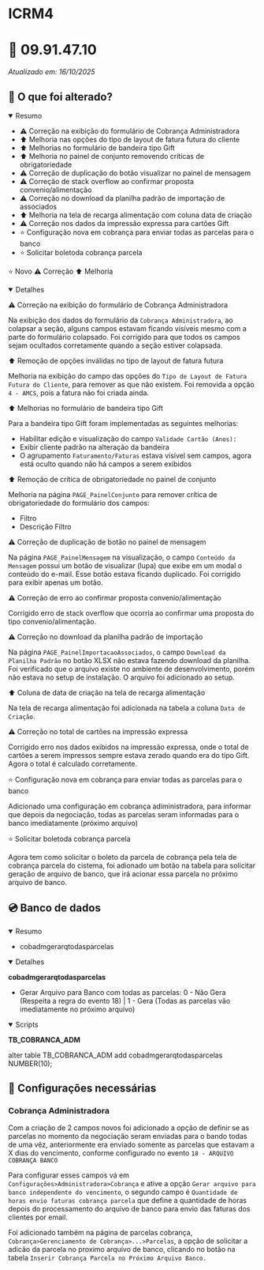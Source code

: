 # ICRM4

# :file_folder: 09.91.47.10

*Atualizado em: 16/10/2025*

## :memo: O que foi alterado?

<details open>
<summary>Resumo</summary>

- :warning: Correção na exibição do formulário de Cobrança Administradora
- :arrow_up: Melhoria nas opções do tipo de layout de fatura futura do cliente
- :arrow_up: Melhorias no formulário de bandeira tipo Gift
- :arrow_up: Melhoria no painel de conjunto removendo críticas de obrigatoriedade
- :warning: Correção de duplicação do botão visualizar no painel de mensagem
- :warning: Correção de stack overflow ao confirmar proposta convenio/alimentação
- :warning: Correção no download da planilha padrão de importação de associados
- :arrow_up: Melhoria na tela de recarga alimentação com coluna data de criação
- :warning: Correção nos dados da impressão expressa para cartões Gift
- :star: Configuração nova em cobrança para enviar todas as parcelas para o banco
- :star: Solicitar boletoda cobrança parcela

</details>

:star: Novo
:warning: Correção
:arrow_up: Melhoria

<details open>
<summary>Detalhes</summary>

:warning: Correção na exibição do formulário de Cobrança Administradora

Na exibição dos dados do formulário da `Cobrança Administradora`, ao colapsar a seção, alguns campos estavam ficando visíveis mesmo com a parte do formulário colapsado. Foi corrigido para que todos os campos sejam ocultados corretamente quando a seção estiver colapsada.

:arrow_up: Remoção de opções inválidas no tipo de layout de fatura futura

Melhoria na exibição do campo das opções do `Tipo de Layout de Fatura Futura do Cliente`, para remover as que não existem. Foi removida a opção `4 - AMCS`, pois a fatura não foi criada ainda.

:arrow_up: Melhorias no formulário de bandeira tipo Gift

Para a bandeira tipo Gift foram implementadas as seguintes melhorias:

- Habilitar edição e visualização do campo `Validade Cartão (Anos):`
- Exibir cliente padrão na alteração da bandeira
- O agrupamento `Faturamento/Faturas` estava visível sem campos, agora está oculto quando não há campos a serem exibidos

:arrow_up: Remoção de crítica de obrigatoriedade no painel de conjunto

Melhoria na página `PAGE_PainelConjunto` para remover crítica de obrigatoriedade do formulário dos campos:

- Filtro
- Descrição Filtro

:warning: Correção de duplicação de botão no painel de mensagem

Na página `PAGE_PainelMensagem` na visualização, o campo `Conteúdo da Mensagem` possui um botão de visualizar (lupa) que exibe em um modal o conteúdo do e-mail. Esse botão estava ficando duplicado. Foi corrigido para exibir apenas um botão.

:warning: Correção de erro ao confirmar proposta convenio/alimentação

Corrigido erro de stack overflow que ocorria ao confirmar uma proposta do tipo convenio/alimentação.

:warning: Correção no download da planilha padrão de importação

Na página `PAGE_PainelImportacaoAssociados`, o campo `Download da Planilha Padrão` no botão XLSX não estava fazendo download da planilha. Foi verificado que o arquivo existe no ambiente de desenvolvimento, porém não estava no setup de instalação. O arquivo foi adicionado ao setup.

:arrow_up: Coluna de data de criação na tela de recarga alimentação

Na tela de recarga alimentação foi adicionada na tabela a coluna `Data de Criação`.

:warning: Correção no total de cartões na impressão expressa

Corrigido erro nos dados exibidos na impressão expressa, onde o total de cartões a serem impressos sempre estava zerado quando era do tipo Gift. Agora o total é calculado corretamente.

:star: Configuração nova em cobrança para enviar todas as parcelas para o banco

Adicionado uma configuração em cobrança adiministradora, para informar que depois da negociação, todas as parcelas seram informadas para o banco imediatamente (próximo arquivo)

:star: Solicitar boletoda cobrança parcela

Agora tem como solicitar o boleto da parcela de cobrança pela tela de cobrança parcela do cistema, foi adionado um botão na tabela para solicitar geração de arquivo de banco, que irá acionar essa parcela no próximo arquivo de banco.

</details>

## :cd: Banco de dados

<details open>
<summary>Resumo</summary>

- cobadmgerarqtodasparcelas

</details>

<details open>
<summary>Detalhes</summary>

**cobadmgerarqtodasparcelas**

- Gerar Arquivo para Banco com todas as parcelas: 0 - Não Gera (Respeita a regra do evento 18) | 1 - Gera (Todas as parcelas vão imediatamente no próximo arquivo)

</details>

<details open>
<summary>Scripts</summary>

**TB_COBRANCA_ADM**

alter table TB_COBRANCA_ADM add cobadmgerarqtodasparcelas NUMBER(10);

</details>

## :wrench: Configurações necessárias

### Cobrança Administradora

Com a criação de 2 campos novos foi adicionado a opção de definir se as parcelas no momento da negociação seram enviadas para o bando todas de uma vêz, anteriormente era enviado somente as parcelas que estavam a X dias do vencimento, conforme configurado no evento `18 - ARQUIVO COBRANÇA BANCO`

Para configurar esses campos vá em `Configurações>Administradora>Cobrança` e ative a opção `Gerar arquivo para banco independente do vencimento`, o segundo campo é `Quantidade de horas envio faturas cobrança parcela` que define a quantidade de horas depois do processamento do arquivo de banco para envio das faturas dos clientes por email.

Foi adicionado também na página de parcelas cobrança, `Cobrança>Gerenciamento de Cobrança>...>Parcelas`, a opção de solicitar a adicão da parcela no proximo arquivo de banco, clicando no botão na tabela `Inserir Cobrança Parcela no Próximo Arquivo Banco.`
